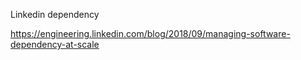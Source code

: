 Linkedin dependency 

https://engineering.linkedin.com/blog/2018/09/managing-software-dependency-at-scale
